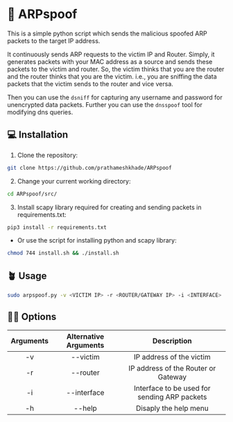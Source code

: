 # 🫣 ARPspoof

This is a simple python script which sends the malicious spoofed ARP packets to the target IP address. 

It continuously sends ARP requests to the victim IP and Router. Simply, it generates packets with your MAC address as a source and sends these packets to the victim and router. So, the victim thinks that you are the router and the router thinks that you are the victim. i.e., you are sniffing the data packets that the victim sends to the router and vice versa. 

Then you can use the `dsniff` for capturing any username and password for unencrypted data packets. Further you can use the `dnsspoof` tool for modifying dns queries. 


## 💻 Installation 

1. Clone the repository: 
```sh
git clone https://github.com/prathameshkhade/ARPspoof
```
2. Change your current working directory:
```sh
cd ARPspoof/src/
```
3. Install scapy library required for creating and sending packets in requirements.txt:
```sh
pip3 install -r requirements.txt
``` 
- Or use the script for installing python and scapy library:
```bash
chmod 744 install.sh && ./install.sh
```

## 🪴 Usage

```sh
sudo arpspoof.py -v <VICTIM IP> -r <ROUTER/GATEWAY IP> -i <INTERFACE>
``` 

## 🤹‍♀️ Options

| Arguments |Alternative Arguments| Description |
|:---------:|:-------------------:| :----------:|
|-v          |  --victim  | IP address of the victim |
|-r          | --router | IP address of the Router or Gateway|
|-i          |  --interface  | Interface to be used for sending ARP packets |
|-h        | --help   |  Disaply the help menu|
